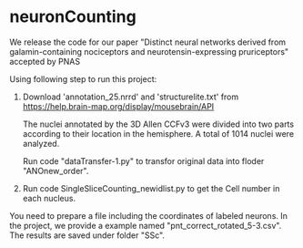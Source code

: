 # neuronCounting
We release the code for our paper "Distinct neural networks derived from galamin-containing nociceptors and neurotensin-expressing pruriceptors" accepted by PNAS 

Using following step to run this project:

1. Download 'annotation_25.nrrd' and 'structurelite.txt' from https://help.brain-map.org/display/mousebrain/API
   
   The nuclei annotated by the 3D Allen CCFv3 were divided into two parts according to their location in the hemisphere. A total of 1014 nuclei were analyzed.
   
   Run code "dataTransfer-1.py" to transfor original data into floder "ANOnew_order".

2. Run code SingleSliceCounting_newidlist.py to get the Cell number in each nucleus. 

You need to prepare a file including the coordinates of labeled neurons. In the project, we provide a example named "pnt_correct_rotated_5-3.csv". The results are saved under folder "SSc".
